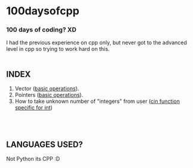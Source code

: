 # 100daysofcpp
### 100 days of coding? **XD**
I had the previous experience on cpp only, but never got to the advanced level in cpp so trying to work hard on this.
<br/>
<br/>


## INDEX
1. Vector ([basic operations](https://github.com/sohampod/100daysofcpp/blob/main/vector-basic-operations.cpp)). 
2. Pointers ([basic operations](https://github.com/sohampod/100daysofcpp/blob/main/pointers.cpp)).
3. How to take unknown number of "integers" from user ([cin function specific for int](https://github.com/sohampod/100daysofcpp/blob/main/cinfn.cpp))
<br/>
<br/>

## LANGUAGES USED?
Not Python its CPP :D

